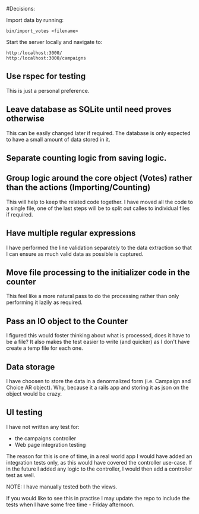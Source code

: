 #Decisions:

Import data by running: 

    bin/import_votes <filename>

Start the server locally and navigate to:

    http:/localhost:3000/
    http:/localhost:3000/campaigns

## Use rspec for testing
This is just a personal preference.

## Leave database as SQLite until need proves otherwise
This can be easily changed later if required.
The database is only expected to have a small amount of data stored in it.

## Separate counting logic from saving logic.

## Group logic around the core object (Votes) rather than the actions (Importing/Counting)
This will help to keep the related code together.
I have moved all the code to a single file, one of the last steps will
be to split out calles to individual files if required.

## Have multiple regular expressions
I have performed the line validation separately to the data extraction
so that I can ensure as much valid data as possible is captured.

## Move file processing to the initializer code in the counter
This feel like a more natural pass to do the processing rather than
only performing it lazily as required.

## Pass an IO object to the Counter
I figured this would foster thinking about what is processed, does it have
to be a file? It also makes the test easier to write (and quicker) as I
don't have create a temp file for each one.

## Data storage
I have choosen to store the data in a denormalized form (i.e. Campaign
and Choice AR object). Why, because it a rails app and storing it as json
on the object would be crazy.

## UI testing
I have not written any test for:

* the campaigns controller
* Web page integration testing

The reason for this is one of time, in a real world app I would have
added an integration tests only, as this would have covered the controller
use-case.  If in the future I added any logic to the controller, I would
then add a controller test as well.

NOTE: I have manually tested both the views.

If you would like to see this in practise I may update the repo to
include the tests when I have some free time - Friday afternoon.

